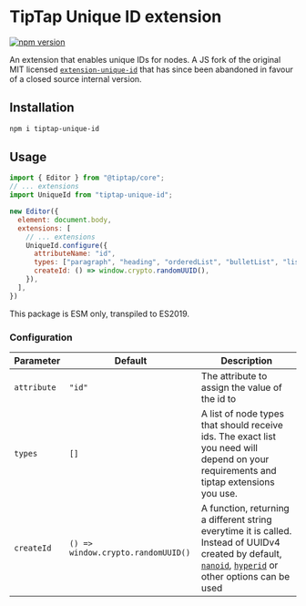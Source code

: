 # TipTap Unique ID extension

[![npm version](https://img.shields.io/npm/v/tiptap-unique-id?style=flat-square)](https://www.npmjs.org/package/tiptap-unique-id)


An extension that enables unique IDs for nodes. A JS fork of the original MIT licensed [`extension-unique-id`](https://www.npmjs.com/package/@tiptap/extension-unique-id) that has since been abandoned in favour of a closed source internal version.

## Installation

```sh
npm i tiptap-unique-id
```

## Usage

```js
import { Editor } from "@tiptap/core";
// ... extensions
import UniqueId from "tiptap-unique-id";

new Editor({
  element: document.body,
  extensions: [
    // ... extensions
    UniqueId.configure({
      attributeName: "id",
      types: ["paragraph", "heading", "orderedList", "bulletList", "listItem"],
      createId: () => window.crypto.randomUUID(),
    }),
  ],
})
```

This package is ESM only, transpiled to ES2019.

### Configuration

| Parameter   | Default                            | Description                                                                                                                                                                                                                              |
| ----------- | ---------------------------------- | ---------------------------------------------------------------------------------------------------------------------------------------------------------------------------------------------------------------------------------------- |
| `attribute` | `"id"`                             | The attribute to assign the value of the id to                                                                                                                                                                                           |
| `types`     | `[]`                               | A list of node types that should receive ids. The exact list you need will depend on your requirements and tiptap extensions you use.                                                                                                    |
| `createId`  | `() => window.crypto.randomUUID()` | A function, returning a different string everytime it is called. Instead of UUIDv4 created by default, [`nanoid`](https://www.npmjs.com/package/nanoid), [`hyperid`](https://www.npmjs.com/package/hyperid) or other options can be used |
